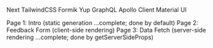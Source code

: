 Next
TailwindCSS
Formik
Yup
GraphQL
Apollo Client
Material UI

Page 1: Intro (static generation ...complete; done by default)
Page 2: Feedback Form (client-side rendering)
Page 3: Data Fetch (server-side rendering ...complete; done by getServerSideProps)
 